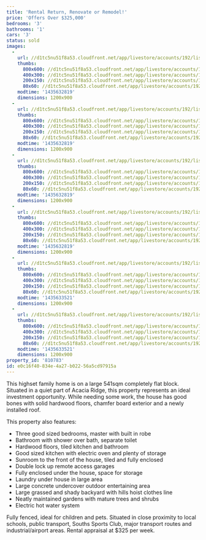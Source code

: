 ```yaml
---
title: 'Rental Return, Renovate or Remodel!'
price: 'Offers Over $325,000'
bedrooms: '3'
bathrooms: '1'
cars: '3'
status: sold
images:
  -
    url: //d1tc5nu51f8a53.cloudfront.net/app/livestore/accounts/192/listings/382247/images/Living_4960201923_20150630125243.jpg
    thumbs:
      800x600: //d1tc5nu51f8a53.cloudfront.net/app/livestore/accounts/192/listings/382247/images/Living_4960201923_20150630125243_800x600.jpg
      400x300: //d1tc5nu51f8a53.cloudfront.net/app/livestore/accounts/192/listings/382247/images/Living_4960201923_20150630125243_400x300.jpg
      200x150: //d1tc5nu51f8a53.cloudfront.net/app/livestore/accounts/192/listings/382247/images/Living_4960201923_20150630125243_200x150.jpg
      80x60: //d1tc5nu51f8a53.cloudfront.net/app/livestore/accounts/192/listings/382247/images/Living_4960201923_20150630125243_80x60.jpg
    modtime: '1435632819'
    dimensions: 1200x900
  -
    url: //d1tc5nu51f8a53.cloudfront.net/app/livestore/accounts/192/listings/382247/images/Living2_7689096285_20150630125219.jpg
    thumbs:
      800x600: //d1tc5nu51f8a53.cloudfront.net/app/livestore/accounts/192/listings/382247/images/Living2_7689096285_20150630125219_800x600.jpg
      400x300: //d1tc5nu51f8a53.cloudfront.net/app/livestore/accounts/192/listings/382247/images/Living2_7689096285_20150630125219_400x300.jpg
      200x150: //d1tc5nu51f8a53.cloudfront.net/app/livestore/accounts/192/listings/382247/images/Living2_7689096285_20150630125219_200x150.jpg
      80x60: //d1tc5nu51f8a53.cloudfront.net/app/livestore/accounts/192/listings/382247/images/Living2_7689096285_20150630125219_80x60.jpg
    modtime: '1435632819'
    dimensions: 1200x900
  -
    url: //d1tc5nu51f8a53.cloudfront.net/app/livestore/accounts/192/listings/382247/images/Kitchen_8599538599_20150630125237.jpg
    thumbs:
      800x600: //d1tc5nu51f8a53.cloudfront.net/app/livestore/accounts/192/listings/382247/images/Kitchen_8599538599_20150630125237_800x600.jpg
      400x300: //d1tc5nu51f8a53.cloudfront.net/app/livestore/accounts/192/listings/382247/images/Kitchen_8599538599_20150630125237_400x300.jpg
      200x150: //d1tc5nu51f8a53.cloudfront.net/app/livestore/accounts/192/listings/382247/images/Kitchen_8599538599_20150630125237_200x150.jpg
      80x60: //d1tc5nu51f8a53.cloudfront.net/app/livestore/accounts/192/listings/382247/images/Kitchen_8599538599_20150630125237_80x60.jpg
    modtime: '1435632819'
    dimensions: 1200x900
  -
    url: //d1tc5nu51f8a53.cloudfront.net/app/livestore/accounts/192/listings/382247/images/Bed1_479285162_20150630125217.jpg
    thumbs:
      800x600: //d1tc5nu51f8a53.cloudfront.net/app/livestore/accounts/192/listings/382247/images/Bed1_479285162_20150630125217_800x600.jpg
      400x300: //d1tc5nu51f8a53.cloudfront.net/app/livestore/accounts/192/listings/382247/images/Bed1_479285162_20150630125217_400x300.jpg
      200x150: //d1tc5nu51f8a53.cloudfront.net/app/livestore/accounts/192/listings/382247/images/Bed1_479285162_20150630125217_200x150.jpg
      80x60: //d1tc5nu51f8a53.cloudfront.net/app/livestore/accounts/192/listings/382247/images/Bed1_479285162_20150630125217_80x60.jpg
    modtime: '1435632819'
    dimensions: 1200x900
  -
    url: //d1tc5nu51f8a53.cloudfront.net/app/livestore/accounts/192/listings/382247/images/Back_1760513298_20150630010446.jpg
    thumbs:
      800x600: //d1tc5nu51f8a53.cloudfront.net/app/livestore/accounts/192/listings/382247/images/Back_1760513298_20150630010446_800x600.jpg
      400x300: //d1tc5nu51f8a53.cloudfront.net/app/livestore/accounts/192/listings/382247/images/Back_1760513298_20150630010446_400x300.jpg
      200x150: //d1tc5nu51f8a53.cloudfront.net/app/livestore/accounts/192/listings/382247/images/Back_1760513298_20150630010446_200x150.jpg
      80x60: //d1tc5nu51f8a53.cloudfront.net/app/livestore/accounts/192/listings/382247/images/Back_1760513298_20150630010446_80x60.jpg
    modtime: '1435633521'
    dimensions: 1200x900
  -
    url: //d1tc5nu51f8a53.cloudfront.net/app/livestore/accounts/192/listings/382247/images/Bathroom_5643784124_20150630125246.jpg
    thumbs:
      800x600: //d1tc5nu51f8a53.cloudfront.net/app/livestore/accounts/192/listings/382247/images/Bathroom_5643784124_20150630125246_800x600.jpg
      400x300: //d1tc5nu51f8a53.cloudfront.net/app/livestore/accounts/192/listings/382247/images/Bathroom_5643784124_20150630125246_400x300.jpg
      200x150: //d1tc5nu51f8a53.cloudfront.net/app/livestore/accounts/192/listings/382247/images/Bathroom_5643784124_20150630125246_200x150.jpg
      80x60: //d1tc5nu51f8a53.cloudfront.net/app/livestore/accounts/192/listings/382247/images/Bathroom_5643784124_20150630125246_80x60.jpg
    modtime: '1435633521'
    dimensions: 1200x900
property_id: '810783'
id: e0c16f40-834e-4a27-b022-56a5cd97915a
---
```

This highset family home is on a large 541sqm completely flat block. Situated in a quiet part of Acacia Ridge, this property represents an ideal investment opportunity. While needing some work, the house has good bones with solid hardwood floors, chamfer board exterior and a newly installed roof.
 
This property also features:
*  Three good sized bedrooms, master with built in robe
*  Bathroom with shower over bath, separate toilet
*  Hardwood floors, tiled kitchen and bathroom
*  Good sized kitchen with electric oven and plenty of storage
*  Sunroom to the front of the house, tiled and fully enclosed
*  Double lock up remote access garages
*  Fully enclosed under the house, space for storage
*  Laundry under house in large area
*  Large concrete undercover outdoor entertaining area
*  Large grassed and shady backyard with hills hoist clothes line
*  Neatly maintained gardens with mature trees and shrubs
*  Electric hot water system
 
Fully fenced, ideal for children and pets. Situated in close proximity to local schools, public transport, Souths Sports Club, major transport routes and industrial/airport areas. Rental appraisal at $325 per week.